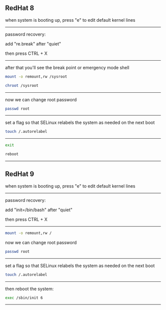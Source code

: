 
## RedHat 8

when system is booting up, press "e" to edit default kernel lines


________________________________________________________________________________________________



password recovery:

add "re.break" after "quiet"

then press CTRL + X

________________________________________________________________________________________________



after that you'll see the break point or emergency mode shell


```bash
mount -o remount,rw /sysroot
```


```bash
chroot /sysroot
```

________________________________________________________________________________________________



now we can change root password

```bash
passwd root
```

________________________________________________________________________________________________



set a flag so that SELinux relabels the system as needed on the next boot

```bash
touch /.autorelabel
```

________________________________________________________________________________________________




```bash
exit

reboot
```

________________________________________________________________________________________________



## RedHat 9


when system is booting up, press "e" to edit default kernel lines


________________________________________________________________________________________________



password recovery:

add "init=/bin/bash" after "quiet"

then press CTRL + X

________________________________________________________________________________________________



```bash
mount -o remount,rw /
```


now we can change root password

```bash
passwd root
```

________________________________________________________________________________________________



set a flag so that SELinux relabels the system as needed on the next boot

```bash
touch /.autorelabel
```

________________________________________________________________________________________________

then reboot the system:


```bash
exec /sbin/init 6
```

________________________________________________________________________________________________

